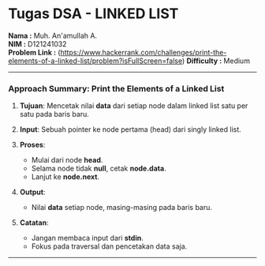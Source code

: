 # Tugas DSA - LINKED LIST

**Nama          :** Muh. An'amullah A.  
**NIM           :** D121241032  
**Problem Link  :** (https://www.hackerrank.com/challenges/print-the-elements-of-a-linked-list/problem?isFullScreen=false)
**Difficulty    :** Medium  

---

### **Approach Summary: Print the Elements of a Linked List**

1. **Tujuan**: Mencetak nilai **data** dari setiap node dalam linked list satu per satu pada baris baru.

2. **Input**: Sebuah pointer ke node pertama (head) dari singly linked list.

3. **Proses**:

   * Mulai dari node **head**.
   * Selama node tidak **null**, cetak **node.data**.
   * Lanjut ke **node.next**.

4. **Output**:

   * Nilai **data** setiap node, masing-masing pada baris baru.

5. **Catatan**:

   * Jangan membaca input dari **stdin**.
   * Fokus pada traversal dan pencetakan data saja.

---



